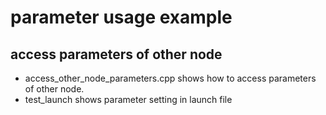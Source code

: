 # parameter usage example

## access parameters of other node

- access_other_node_parameters.cpp shows how to access parameters of other node.
- test_launch shows parameter setting in launch file
